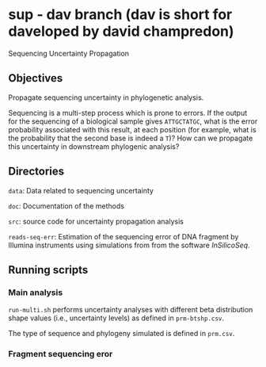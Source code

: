 # sup - dav branch (dav is short for daveloped by david champredon)

Sequencing Uncertainty Propagation

## Objectives

Propagate sequencing uncertainty in phylogenetic analysis.

Sequencing is a multi-step process which is prone to errors. If the output for the sequencing of a biological sample gives `ATTGCTATGC`, what is the error probability associated with this result, at each position (for example, what is the probability that the second base is indeed a `T`)? How can we propagate this uncertainty in downstream phylogenic analysis?

## Directories

`data`: Data related to sequencing uncertainty

`doc`: Documentation of the methods

`src`: source code for uncertainty propagation analysis

`reads-seq-err`: Estimation of the sequencing error of DNA fragment by Illumina instruments using simulations from from the software *InSilicoSeq*.


## Running scripts

### Main analysis

`run-multi.sh` performs uncertainty analyses with different beta distribution shape values (i.e., uncertainty levels) as defined in `prm-btshp.csv`.

The type of sequence and phylogeny simulated is defined in `prm.csv`.


### Fragment sequencing eror
